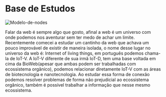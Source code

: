 # Base de Estudos

![Modelo-de-nodes](https://wordsinspace.net/shannon/wp-content/uploads/2014/03/harel-korem_layout.png)

Falar da web é sempre algo que gosto, afinal a web é um universo com onde podemos nos aventurar sem ter medo de achar um limite. Recentemente comecei a estudar um cantinho da web que achava um pouco improvável de existir de maneira isolada, o nome desse lugar no universo da web é: Internet of living things, em português podemos chama-la de IoT-V. A IoT-V diferente de sua irmã IoT-D, tem uma base voltada em cima da BioWeb(apesar que ambas podem ser trabalhadas com ecossistema orgânico), podemos relacionar diretamente IoT-V com as áreas de biotecnologia e nanotecnologia. Ao estudar essa forma de conexão podemos resolver problemas de forma não prejudicial ao ecossistema orgânico, também é possível trabalhar a informação que nesse mesmo ecossistema. 



  